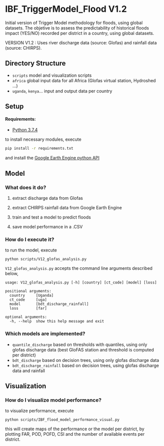 # IBF_TriggerModel_Flood V1.2

Initial version of Trigger Model methodology for floods, using global datasets. The objetive is to assess the predictability of historical floods impact (YES/NO)  recorded per district in a country, using global datasets.

VERSION V1.2 :  Uses river discharge data (source: Glofas) and rainfall data (source: CHIRPS).

## Directory Structure
-   `scripts` model and visualization scripts
-   `africa` global input data for all Africa (Glofas virtual station, Hydroshed ...)
-   `uganda`, `kenya`... input and output data per country

## Setup

#### Requirements:
-   [Python 3.7.4](https://www.python.org/downloads/)

to install necessary modules, execute
```bash
pip install -r requirements.txt
```
and install the [Google Earth Engine python API](https://developers.google.com/earth-engine/python_install-conda)

## Model

### What does it do?

1. extract discharge data from Glofas

1. extract CHIRPS rainfall data from Google Earth Engine

1. train and test a model to predict floods

1. save model performance in a .CSV 

### How do I execute it?

to run the model, execute
```
python scripts/V12_glofas_analysis.py
```
`V12_glofas_analysis.py` accepts the command line arguments described below,

```
usage: V12_glofas_analysis.py [-h] [country] [ct_code] [model] [loss]

positional arguments:
  country     [Uganda]
  ct_code     [uga]
  model       [bdt_discharge_rainfall]
  loss        [far]

optional arguments:
  -h, --help  show this help message and exit
```
### Which models are implemented?
- `quantile_discharge` based on thresholds with quantiles, using only glofas discharge data (best GloFAS station and threshold is computed per district)
- `bdt_discharge` based on decision trees, using only glofas discharge data
- `bdt_discharge_rainfall` based on decision trees, using glofas discharge data and rainfall

## Visualization

### How do I visualize model performance?
to visualize performance, execute 
```
python scripts/IBF_flood_model_performance_visual.py
```
this will create maps of the performance or the model per district, by plotting FAR, POD, POFD, CSI and the number of available events per district. 
